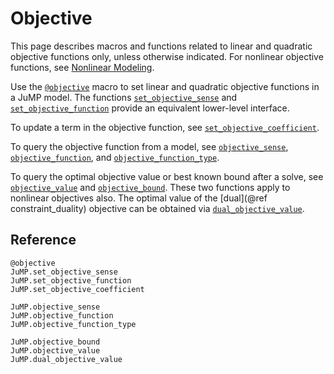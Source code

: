 Objective
=========

This page describes macros and functions related to linear and quadratic
objective functions only, unless otherwise indicated. For nonlinear objective
functions, see [Nonlinear Modeling](@ref).

Use the [`@objective`](@ref) macro to set linear and quadratic objective
functions in a JuMP model. The functions [`set_objective_sense`](@ref) and
[`set_objective_function`](@ref) provide an equivalent lower-level interface.

To update a term in the objective function, see
[`set_objective_coefficient`](@ref). 

To query the objective function from a model, see [`objective_sense`](@ref),
[`objective_function`](@ref), and [`objective_function_type`](@ref).

To query the optimal objective value or best known bound after a solve, see
[`objective_value`](@ref) and [`objective_bound`](@ref). These two functions
apply to nonlinear objectives also. The optimal value of the
[dual](@ref constraint_duality) objective can be obtained via
[`dual_objective_value`](@ref).


## Reference

```@docs
@objective
JuMP.set_objective_sense
JuMP.set_objective_function
JuMP.set_objective_coefficient

JuMP.objective_sense
JuMP.objective_function
JuMP.objective_function_type

JuMP.objective_bound
JuMP.objective_value
JuMP.dual_objective_value
```
